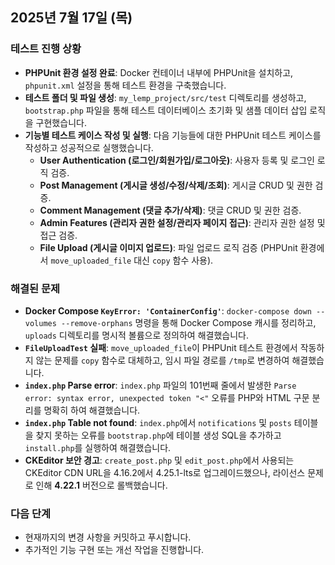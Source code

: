## 2025년 7월 17일 (목)

### 테스트 진행 상황

*   **PHPUnit 환경 설정 완료**: Docker 컨테이너 내부에 PHPUnit을 설치하고, `phpunit.xml` 설정을 통해 테스트 환경을 구축했습니다.
*   **테스트 폴더 및 파일 생성**: `my_lemp_project/src/test` 디렉토리를 생성하고, `bootstrap.php` 파일을 통해 테스트 데이터베이스 초기화 및 샘플 데이터 삽입 로직을 구현했습니다.
*   **기능별 테스트 케이스 작성 및 실행**: 다음 기능들에 대한 PHPUnit 테스트 케이스를 작성하고 성공적으로 실행했습니다.
    *   **User Authentication (로그인/회원가입/로그아웃)**: 사용자 등록 및 로그인 로직 검증.
    *   **Post Management (게시글 생성/수정/삭제/조회)**: 게시글 CRUD 및 권한 검증.
    *   **Comment Management (댓글 추가/삭제)**: 댓글 CRUD 및 권한 검증.
    *   **Admin Features (관리자 권한 설정/관리자 페이지 접근)**: 관리자 권한 설정 및 접근 검증.
    *   **File Upload (게시글 이미지 업로드)**: 파일 업로드 로직 검증 (PHPUnit 환경에서 `move_uploaded_file` 대신 `copy` 함수 사용).

### 해결된 문제

*   **Docker Compose `KeyError: 'ContainerConfig'`**: `docker-compose down --volumes --remove-orphans` 명령을 통해 Docker Compose 캐시를 정리하고, `uploads` 디렉토리를 명시적 볼륨으로 정의하여 해결했습니다.
*   **`FileUploadTest` 실패**: `move_uploaded_file`이 PHPUnit 테스트 환경에서 작동하지 않는 문제를 `copy` 함수로 대체하고, 임시 파일 경로를 `/tmp`로 변경하여 해결했습니다.
*   **`index.php` Parse error**: `index.php` 파일의 101번째 줄에서 발생한 `Parse error: syntax error, unexpected token "<"` 오류를 PHP와 HTML 구문 분리를 명확히 하여 해결했습니다.
*   **`index.php` Table not found**: `index.php`에서 `notifications` 및 `posts` 테이블을 찾지 못하는 오류를 `bootstrap.php`에 테이블 생성 SQL을 추가하고 `install.php`를 실행하여 해결했습니다.
*   **CKEditor 보안 경고**: `create_post.php` 및 `edit_post.php`에서 사용되는 CKEditor CDN URL을 4.16.2에서 4.25.1-lts로 업그레이드했으나, 라이선스 문제로 인해 **4.22.1** 버전으로 롤백했습니다.

### 다음 단계

*   현재까지의 변경 사항을 커밋하고 푸시합니다.
*   추가적인 기능 구현 또는 개선 작업을 진행합니다.